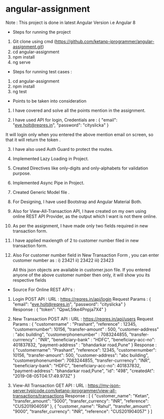 # angular-assignment

Note : This project is done in latest Angular Version i.e Angular 8

* Steps for running the project 

1.  Git clone using cmd (https://github.com/ketanp-iprogrammer/angular-assignment.git)
2. cd angular-assignment
3. npm install
4. ng serve

* Steps for running test cases : 

1. cd angular-assignment
2. npm install
3. ng test

* Points to be taken into consideration 

1. I have covered and solve all the points mention in the assignment.

2. I have used API for login, Credentials are :
                    {
                      "email": "eve.holt@reqres.in",
                       "password": "cityslicka"
                        } 

It will login only when you entered the above mention email on screen, so that it will return the token .

3. I have also used Auth Guard to protect the routes.

4. Implemented Lazy Loading in Project.

5. Created Directives like only-digits and only-alphabets for validation purpose.

6. Implemented Async Pipe in Project.

7. Created Generic Model file .

8. For Designing, I have used Bootstrap and Angular Material Both.

9. Also for View-All-Transaction API, I have created on my own using online REST API Provider, as the output which I want is not      there online.

10. As per the assignment, I have made only two fields required in new transaction form. 

11. I have applied maxlength of 2 to customer number filed in new transaction form.

13. Also For customer number field in New Transaction Form , you can enter customer number as : 
     i) 23421 ii) 23422 iii) 23423
     
     All this json objects are available in customer.json file.
     If you entered anyone of the above customer number then only, it will show you its respective fields

* Source For Online REST API's : 

1. Login POST API : 
      URL : https://reqres.in/api/login 
      Request Params : {
                      "email": "eve.holt@reqres.in",
                       "password": "cityslicka"
                        }  
      Response : {
                   "token": "QpwL5tke4Pnpja7X4"
                  }   

2. New Transaction POST API : 
      URL : https://reqres.in/api/users
      Request Params : {
                     "customername" : "Prashant",
                    "reference" : 12345,
                    "customernumber": 10156,
                     "transfer-amount" : 500,
                     "customer-address" : "abc building",
                     "customerphonenumber" : 7083244855,
                     "transfer-currrency" : "INR",
                       "beneficiary-bank" : "HDFC",
                       "beneficiary-acc-no": 401837832,
                       "payment-address" : "bhandarkar road,Pune"
                        }
        Response : {
                        "customername": "Prashant",
                        "reference": 12345,
                        "customernumber": 10156,
                        "transfer-amount": 500,
                        "customer-address": "abc building",
                        "customerphonenumber": 7083244855,
                        "transfer-currrency": "INR",
                        "beneficiary-bank": "HDFC",
                        "beneficiary-acc-no": 401837832,
                        "payment-address": "bhandarkar road,Pune",
                        "id": "498",
                        "createdAt": "2019-08-05T04:17:49.973Z"
                    }      
                    
3. View-All Transaction GET API :
         URL : https://my-json-server.typicode.com/ketanp-iprogrammer/view-all-transactions/transactions
         Response : [
                        {
                          "customer_name": "Ketan",
                          "transfer_amount": "5000",
                          "transfer_currency": "INR",
                          "reference": "CUS201904059"
                        },
                        {
                          "customer_name": "Rahul",
                          "transfer_amount": "9000",
                          "transfer_currency": "INR",
                          "reference": "CUS201904057"
                        }
                    ]

                    
                    
                        



